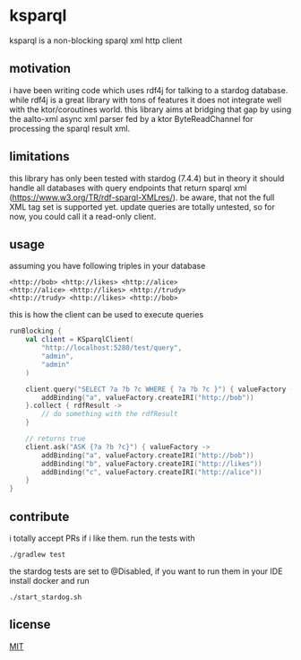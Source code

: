 # ksparql

ksparql is a non-blocking sparql xml http client

## motivation

i have been writing code which uses rdf4j for talking to a stardog database. while rdf4j is a great library with tons of
features it does not integrate well with the ktor/coroutines world. this library aims at bridging that gap by using the
aalto-xml async xml parser fed by a ktor ByteReadChannel for processing the sparql result xml.

## limitations

this library has only been tested with stardog (7.4.4) but in theory it should handle all databases with query endpoints
that return sparql xml (https://www.w3.org/TR/rdf-sparql-XMLres/). be aware, that not the full XML tag set is supported
yet. update queries are totally untested, so for now, you could call it a read-only client.

## usage

assuming you have following triples in your database

```
<http://bob> <http://likes> <http://alice>
<http://alice> <http://likes> <http://trudy>
<http://trudy> <http://likes> <http://bob>
```

this is how the client can be used to execute queries

```kotlin
runBlocking {
    val client = KSparqlClient(
        "http://localhost:5280/test/query",
        "admin",
        "admin"
    )

    client.query("SELECT ?a ?b ?c WHERE { ?a ?b ?c }") { valueFactory ->
        addBinding("a", valueFactory.createIRI("http://bob"))
    }.collect { rdfResult ->
        // do something with the rdfResult
    }

    // returns true
    client.ask("ASK {?a ?b ?c}") { valueFactory ->
        addBinding("a", valueFactory.createIRI("http://bob"))
        addBinding("b", valueFactory.createIRI("http://likes"))
        addBinding("c", valueFactory.createIRI("http://alice"))
    }
}
```

## contribute

i totally accept PRs if i like them. run the tests with

```shell
./gradlew test
```

the stardog tests are set to @Disabled, if you want to run them in your IDE install docker and run

```shell
./start_stardog.sh
```

## license

[MIT](https://choosealicense.com/licenses/mit/)